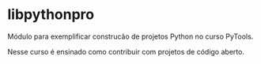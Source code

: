 # libpythonpro
Módulo para exemplificar construcão de projetos Python no curso PyTools.

Nesse curso é ensinado como contribuir com projetos de código aberto.